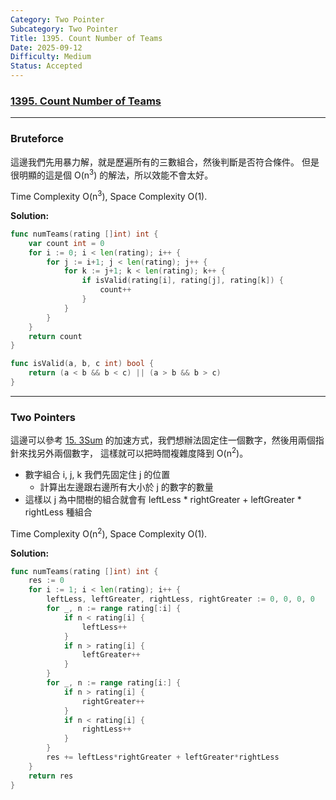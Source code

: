 ```yaml
---
Category: Two Pointer
Subcategory: Two Pointer
Title: 1395. Count Number of Teams
Date: 2025-09-12
Difficulty: Medium
Status: Accepted
---
```

### [1395. Count Number of Teams]

---

### Bruteforce

這邊我們先用暴力解，就是歷遍所有的三數組合，然後判斷是否符合條件。
但是很明顯的這是個 O(n<sup>3</sup>) 的解法，所以效能不會太好。

Time Complexity O(n<sup>3</sup>), Space Complexity O(1).

**Solution:**
```go
func numTeams(rating []int) int {
    var count int = 0
    for i := 0; i < len(rating); i++ {
        for j := i+1; j < len(rating); j++ {
            for k := j+1; k < len(rating); k++ {
                if isValid(rating[i], rating[j], rating[k]) {
                    count++
                }
            }
        }
    }
    return count
}

func isValid(a, b, c int) bool {
    return (a < b && b < c) || (a > b && b > c)
}
```

---

### Two Pointers

這邊可以參考 [15. 3Sum] 的加速方式，我們想辦法固定住一個數字，然後用兩個指針來找另外兩個數字，
這樣就可以把時間複雜度降到 O(n<sup>2</sup>)。

-   數字組合 i, j, k 我們先固定住 j 的位置
    -   計算出左邊跟右邊所有大小於 j 的數字的數量
-   這樣以 j 為中間樹的組合就會有 leftLess * rightGreater + leftGreater * rightLess 種組合

Time Complexity O(n<sup>2</sup>), Space Complexity O(1).

**Solution:**
```go
func numTeams(rating []int) int {
    res := 0
    for i := 1; i < len(rating); i++ {
        leftLess, leftGreater, rightLess, rightGreater := 0, 0, 0, 0
        for _, n := range rating[:i] {
            if n < rating[i] {
                leftLess++
            }
            if n > rating[i] {
                leftGreater++
            }
        }
        for _, n := range rating[i:] {
            if n > rating[i] {
                rightGreater++
            }
            if n < rating[i] {
                rightLess++
            }
        }
        res += leftLess*rightGreater + leftGreater*rightLess
    }
    return res
}

```

[1395. Count Number of Teams]: https://leetcode.com/problems/count-number-of-teams/
[15. 3Sum]: ./15.3Sum.md